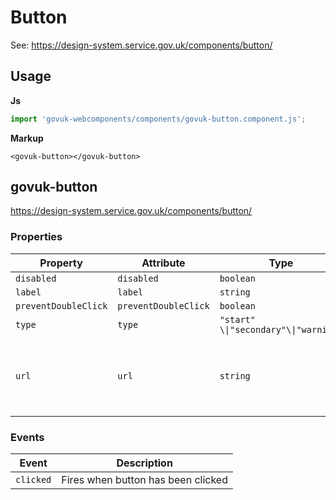 # Button

See: https://design-system.service.gov.uk/components/button/

## Usage

**Js**

```javascript
import 'govuk-webcomponents/components/govuk-button.component.js';
```


**Markup**

```markup
<govuk-button></govuk-button>
```


## govuk-button

https://design-system.service.gov.uk/components/button/

### Properties

| Property             | Attribute            | Type                                  | Description                                      |
|----------------------|----------------------|---------------------------------------|--------------------------------------------------|
| `disabled`           | `disabled`           | `boolean`                             |                                                  |
| `label`              | `label`              | `string`                              |                                                  |
| `preventDoubleClick` | `preventDoubleClick` | `boolean`                             |                                                  |
| `type`               | `type`               | `"start"  \\|"secondary"\\|"warning"` |                                                  |
| `url`                | `url`                | `string`                              | If url is set the ement is rendered as an anchor element |

### Events

| Event     | Description                        |
|-----------|------------------------------------|
| `clicked` | Fires when button has been clicked |
